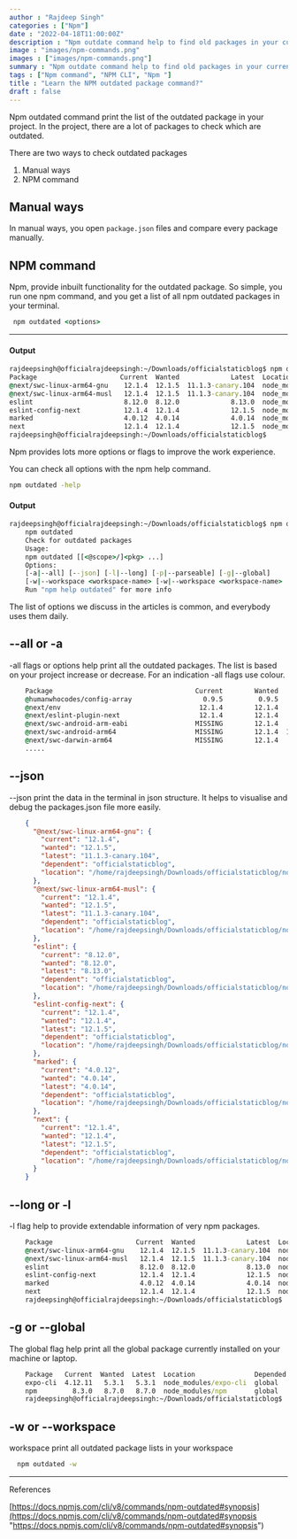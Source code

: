 ```yaml
---
author : "Rajdeep Singh"
categories : ["Npm"]
date : "2022-04-18T11:00:00Z"
description : "Npm outdate command help to find old packages in your current project."
image : "images/npm-commands.png"
images : ["images/npm-commands.png"]
summary : "Npm outdate command help to find old packages in your current project."
tags : ["Npm command", "NPM CLI", "Npm "]
title : "Learn the NPM outdated package command?"
draft : false
---
```


Npm outdated command print the list of the outdated package in your project. In the project, there are a lot of packages to check which are outdated.

There are two ways to check outdated packages

1. Manual ways
2. NPM command

## Manual ways

In manual ways, you open `package.json` files and compare every package manually.

## NPM command

Npm, provide inbuilt functionality for the outdated package. So simple, you run one npm command, and you get a list of all npm outdated packages in your terminal.

```cmd
 npm outdated <options> 
```

***

#### Output

```cmd
rajdeepsingh@officialrajdeepsingh:~/Downloads/officialstaticblog$ npm outdated
Package                     Current  Wanted             Latest  Location                                 Depended by
@next/swc-linux-arm64-gnu    12.1.4  12.1.5  11.1.3-canary.104  node_modules/@next/swc-linux-arm64-gnu   officialstaticblog
@next/swc-linux-arm64-musl   12.1.4  12.1.5  11.1.3-canary.104  node_modules/@next/swc-linux-arm64-musl  officialstaticblog
eslint                       8.12.0  8.12.0             8.13.0  node_modules/eslint                      officialstaticblog
eslint-config-next           12.1.4  12.1.4             12.1.5  node_modules/eslint-config-next          officialstaticblog
marked                       4.0.12  4.0.14             4.0.14  node_modules/marked                      officialstaticblog
next                         12.1.4  12.1.4             12.1.5  node_modules/next                        officialstaticblog
rajdeepsingh@officialrajdeepsingh:~/Downloads/officialstaticblog$
```

Npm provides lots more options or flags to improve the work experience.

You can check all options with the npm help command.

```cmd
npm outdated -help
```

#### Output

```cmd
rajdeepsingh@officialrajdeepsingh:~/Downloads/officialstaticblog$ npm outdated -help
    npm outdated
    Check for outdated packages
    Usage:
    npm outdated [[<@scope>/]<pkg> ...]
    Options:
    [-a|--all] [--json] [-l|--long] [-p|--parseable] [-g|--global]
    [-w|--workspace <workspace-name> [-w|--workspace <workspace-name> ...]]
    Run "npm help outdated" for more info
```

The list of options we discuss in the articles is common, and everybody uses them daily.

## --all or -a

\-all flags or options help print all the outdated packages. The list is based on your project increase or decrease. For an indication -all flags use colour.

```cmd
    Package                                    Current        Wanted             Latest  Location                                                                                       Depended by
    @humanwhocodes/config-array                  0.9.5         0.9.5             0.10.2  node_modules/@humanwhocodes/config-array                                                       eslint
    @next/env                                   12.1.4        12.1.4             12.1.5  node_modules/@next/env                                                                         next
    @next/eslint-plugin-next                    12.1.4        12.1.4             12.1.5  node_modules/@next/eslint-plugin-next                                                          eslint-config-next
    @next/swc-android-arm-eabi                 MISSING        12.1.4    12.1.1-canary.0  -                                                                                              next
    @next/swc-android-arm64                    MISSING        12.1.4  11.1.3-canary.104  -                                                                                              next
    @next/swc-darwin-arm64                     MISSING        12.1.4             11.1.2  -   
    .....
```

## --json

\--json print the data in the terminal in json structure. It helps to visualise and debug the packages.json file more easily.

```json  rajdeepsingh@officialrajdeepsingh:~/Downloads/officialstaticblog$ npm outdated --json
    {
      "@next/swc-linux-arm64-gnu": {
        "current": "12.1.4",
        "wanted": "12.1.5",
        "latest": "11.1.3-canary.104",
        "dependent": "officialstaticblog",
        "location": "/home/rajdeepsingh/Downloads/officialstaticblog/node_modules/@next/swc-linux-arm64-gnu"
      },
      "@next/swc-linux-arm64-musl": {
        "current": "12.1.4",
        "wanted": "12.1.5",
        "latest": "11.1.3-canary.104",
        "dependent": "officialstaticblog",
        "location": "/home/rajdeepsingh/Downloads/officialstaticblog/node_modules/@next/swc-linux-arm64-musl"
      },
      "eslint": {
        "current": "8.12.0",
        "wanted": "8.12.0",
        "latest": "8.13.0",
        "dependent": "officialstaticblog",
        "location": "/home/rajdeepsingh/Downloads/officialstaticblog/node_modules/eslint"
      },
      "eslint-config-next": {
        "current": "12.1.4",
        "wanted": "12.1.4",
        "latest": "12.1.5",
        "dependent": "officialstaticblog",
        "location": "/home/rajdeepsingh/Downloads/officialstaticblog/node_modules/eslint-config-next"
      },
      "marked": {
        "current": "4.0.12",
        "wanted": "4.0.14",
        "latest": "4.0.14",
        "dependent": "officialstaticblog",
        "location": "/home/rajdeepsingh/Downloads/officialstaticblog/node_modules/marked"
      },
      "next": {
        "current": "12.1.4",
        "wanted": "12.1.4",
        "latest": "12.1.5",
        "dependent": "officialstaticblog",
        "location": "/home/rajdeepsingh/Downloads/officialstaticblog/node_modules/next"
      }
    } 
```

## --long or -l

\-l flag help to provide extendable information of very npm packages.

```cmd    rajdeepsingh@officialrajdeepsingh:~/Downloads/officialstaticblog$ npm outdated -l
    Package                     Current  Wanted             Latest  Location                                 Depended by         Package Type     Homepage
    @next/swc-linux-arm64-gnu    12.1.4  12.1.5  11.1.3-canary.104  node_modules/@next/swc-linux-arm64-gnu   officialstaticblog  dependencies
    @next/swc-linux-arm64-musl   12.1.4  12.1.5  11.1.3-canary.104  node_modules/@next/swc-linux-arm64-musl  officialstaticblog  dependencies
    eslint                       8.12.0  8.12.0             8.13.0  node_modules/eslint                      officialstaticblog  devDependencies  https://eslint.org
    eslint-config-next           12.1.4  12.1.4             12.1.5  node_modules/eslint-config-next          officialstaticblog  devDependencies  https://github.com/vercel/next.js#readme
    marked                       4.0.12  4.0.14             4.0.14  node_modules/marked                      officialstaticblog  devDependencies  https://marked.js.org
    next                         12.1.4  12.1.4             12.1.5  node_modules/next                        officialstaticblog  dependencies     https://nextjs.org
    rajdeepsingh@officialrajdeepsingh:~/Downloads/officialstaticblog$ 
```

## -g or --global

The global flag help print all the global package currently installed on your machine or laptop.

```cmd    rajdeepsingh@officialrajdeepsingh:~/Downloads/officialstaticblog$ npm outdated -g
    Package   Current  Wanted  Latest  Location               Depended by
    expo-cli  4.12.11   5.3.1   5.3.1  node_modules/expo-cli  global
    npm         8.3.0   8.7.0   8.7.0  node_modules/npm       global
    rajdeepsingh@officialrajdeepsingh:~/Downloads/officialstaticblog$ 
```

## -w or --workspace

workspace print all outdated package lists in your workspace

```cmd
  npm outdated -w
```

***

References

[https://docs.npmjs.com/cli/v8/commands/npm-outdated#synopsis](https://docs.npmjs.com/cli/v8/commands/npm-outdated#synopsis "https://docs.npmjs.com/cli/v8/commands/npm-outdated#synopsis")